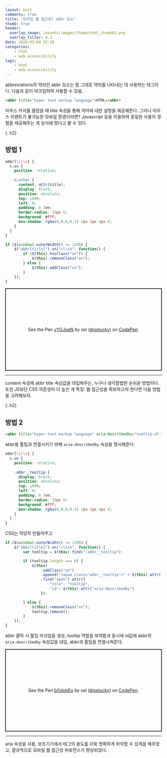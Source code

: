```yaml
---
layout: post
comments: true
title: "모바일 웹 접근성) abbr 요소"
thumb: true
header:
  overlay_image: /assets/images/thumb/html_thumb01.png
  overlay_filter: 0.3
date: 2020-03-04 22:28
categories:
    - html
    - web-accessibility
tags:
    - html
    - web-accessibility
---
```

abbreviations의 약자인 abbr 요소는 말 그대로 약어를 나타내는 데 사용하는 태그이다. 다음과 같이 마크업하여 사용할 수 있음.

```html
<abbr title="hyper text markup language">HTML</abbr>
```

마우스 커서를 올렸을 때 title 속성을 통해 약어에 대한 설명을 제공해준다. 그러나 마우스 이벤트가 불가능한 모바일 환경이라면? Javascript 등을 이용하여 동일한 사용자 경험을 제공해주는 게 상식에 맞다고 볼 수 있다.

{:.h2}
## 방법 1

```scss
abbr[title] {
  &.on {
    position: relative;
    
    &:after {
      content: attr(title);
      display: block;
      position: absolute;
      top: 100%;
      left: 0;
      padding: 0.7em;
      border-radius: 10px 0;
      background: #fff;
      box-shadow: rgba(0,0,0,0.2) 1px 2px 4px 0;
    }
  }
}
```

```javascript
if ($(window).outerWidth() <= 1200) {
    $("abbr[title]").on("click", function() {
        if ($(this).hasClass("on")) {
            $(this).removeClass("on");
        } else {
            $(this).addClass("on");
        }
    });
}
```

<p class="codepen" data-height="265" data-theme-id="default" data-default-tab="css,result" data-user="selucky" data-slug-hash="vYOJoqN" style="height: 265px; box-sizing: border-box; display: flex; align-items: center; justify-content: center; border: 2px solid; margin: 1em 0; padding: 1em;" data-pen-title="vYOJoqN">
  <span>See the Pen <a href="https://codepen.io/selucky/pen/vYOJoqN">
  vYOJoqN</a> by sel (<a href="https://codepen.io/selucky">@selucky</a>)
  on <a href="https://codepen.io">CodePen</a>.</span>
</p>
<script async src="https://static.codepen.io/assets/embed/ei.js"></script>

<hr>

content 속성에 abbr title 속성값을 대입해주는, 누구나 생각할법한 손쉬운 방법이다. 또한 JS보단 CSS 의존성이 더 높은 게 특징. 웹 접근성을 확보하고자 한다면 다음 방법을 고려해보자.

{:.h2}
## 방법 2

```html
<abbr title="hyper text markup language" aria-describedby="tooltip-of-this-title">HTML</abbr>
```
abbr을 툴팁과 연결시키기 위해 <code>aria-describedby</code> 속성을 명시해준다.

```scss
abbr[title] {
  &.on {
    position: relative;
    
    .abbr__tooltip {
      display: block;
      position: absolute;
      top: 100%;
      left: 0;
      padding: 0.7em;
      border-radius: 10px 0;
      background: #fff;
      box-shadow: rgba(0,0,0,0.2) 1px 2px 4px 0;
    }
  }
}
```
CSS는 적당히 만들어주고

```javascript
if ($(window).outerWidth() <= 1200) {
    $("abbr[title]").on("click", function() {
        var tooltip = $(this).find(".abbr__tooltip");

        if (tooltip.length === 0) {
            $(this)
                .addClass("on")
                .append("<span class='abbr__tooltip'>" + $(this).attr('title') + "</span>")
                .find("span").attr({
                    "role": "tooltip",
                    "id": $(this).attr("aria-describedby")
                });

        } else {
            $(this).removeClass("on");
            tooltip.remove();
        }
    });
}
```
abbr 클릭 시 툴팁 마크업을 생성, tooltip 역할을 부여함과 동시에 id값에 abbr의 <code>aria-describedby</code> 속성값을 대입, abbr과 툴팁을 연결시켜준다.

<p class="codepen" data-height="265" data-theme-id="default" data-default-tab="js,result" data-user="selucky" data-slug-hash="bGdobEo" style="height: 265px; box-sizing: border-box; display: flex; align-items: center; justify-content: center; border: 2px solid; margin: 1em 0; padding: 1em;" data-pen-title="bGdobEo">
  <span>See the Pen <a href="https://codepen.io/selucky/pen/bGdobEo">
  bGdobEo</a> by sel (<a href="https://codepen.io/selucky">@selucky</a>)
  on <a href="https://codepen.io">CodePen</a>.</span>
</p>
<script async src="https://static.codepen.io/assets/embed/ei.js"></script>

<hr>

aria 속성을 사용, 보조기기에서 태그의 용도를 더욱 명확하게 파악할 수 있게끔 해주었고, 결과적으로 모바일 웹 접근성 퍼포먼스가 향상되었다.